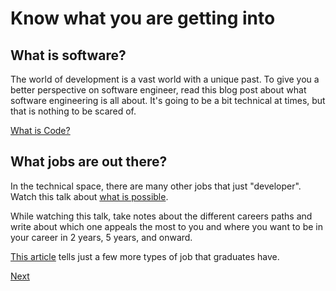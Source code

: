 # Know what you are getting into

## What is software?

The world of development is a vast world with a unique past. To give you a better perspective on software engineer, read this blog post about what software engineering is all about. It's going to be a bit technical at times, but that is nothing to be scared of.

[What is Code?](https://www.bloomberg.com/graphics/2015-paul-ford-what-is-code/)

## What jobs are out there?

In the technical space, there are many other jobs that just "developer". Watch this talk about [what is possible](https://www.youtube.com/watch?v=29fkwiRCaEc).

While watching this talk, take notes about the different careers paths and write about which one appeals the most to you and where you want to be in your career in 2 years, 5 years, and onward.

[This article](https://www.forbes.com/sites/laurencebradford/2016/10/28/11-careers-you-can-land-after-attending-a-coding-bootcamp/#5b9664804a38) tells just a few more types of job that graduates have.

[Next](/handbook/prework/06-mindset)

